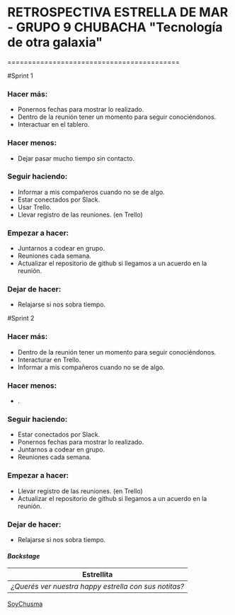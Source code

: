 # **RETROSPECTIVA ESTRELLA DE MAR - GRUPO 9 CHUBACHA "Tecnología de otra galaxia"**

==========================================

#Sprint 1

### **Hacer más:**

- Ponernos fechas para mostrar lo realizado.
- Dentro de la reunión tener un momento para seguir conociéndonos.
- Interactuar en el tablero.

### **Hacer menos:**

- Dejar pasar mucho tiempo sin contacto.

### **Seguir haciendo:**

- Informar a mis compañeros cuando no se de algo.
- Estar conectados por Slack.
- Usar Trello.
- Llevar registro de las reuniones. (en Trello)

### **Empezar a hacer:**

- Juntarnos a codear en grupo.
- Reuniones cada semana.
- Actualizar el repositorio de github si llegamos a un acuerdo en la reunión.

### **Dejar de hacer:**

- Relajarse si nos sobra tiempo.



#Sprint 2

### **Hacer más:**

- Dentro de la reunión tener un momento para seguir conociéndonos.
- Interacturar en Trello.
- Informar a mis compañeros cuando no se de algo.

### **Hacer menos:**

- .

### **Seguir haciendo:**

- Estar conectados por Slack.
- Ponernos fechas para mostrar lo realizado.
- Juntarnos a codear en grupo.
- Reuniones cada semana.

### **Empezar a hacer:**

- Llevar registro de las reuniones. (en Trello)
- Actualizar el repositorio de github si llegamos a un acuerdo en la reunión.

### **Dejar de hacer:**

- Relajarse si nos sobra tiempo.

#### _Backstage_

| Estrellita                                            |
| ----------------------------------------------------- |
| _¿Querés ver nuestra happy estrella con sus notitas?_ |
[SoyChusma](https://jamboard.google.com/d/1CfQ5_MwVa0ECRG-j5WzafQ-ExpHkV2EDER56sI8WOm0/viewer?f=0)
